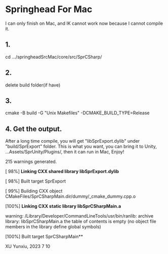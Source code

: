# Springhead For Mac

I can only finish on Mac, and IK cannot work now because I cannot compile it. 

## 1.

 cd .../springheadSrcMac/core/src/SprCSharp/

## 2.

 delete build folder(if have)

## 3.

 cmake -B build -G "Unix Makefiles" -DCMAKE_BUILD_TYPE=Release

## 4. Get the output.

After a long time compile, you will get "libSprExport.dylib" under "build/SprExport" folder. This is what you want, you can bring it to Unity, ...Assets/SprUnity/Plugins/, then it can run in Mac, Enjoy!



215 warnings generated.

[ 98%] **Linking CXX shared library libSprExport.dylib**

[ 98%] Built target SprExport

[ 99%] Building CXX object CMakeFiles/SprCSharpMain.dir/dummy/_cmake_dummy.cpp.o

[100%] **Linking CXX static library libSprCSharpMain.a**

warning: /Library/Developer/CommandLineTools/usr/bin/ranlib: archive library: libSprCSharpMain.a the table of contents is empty (no object file members in the library define global symbols)

[100%] Built target SprCSharpMain**

XU Yunxiu, 2023 7 10
